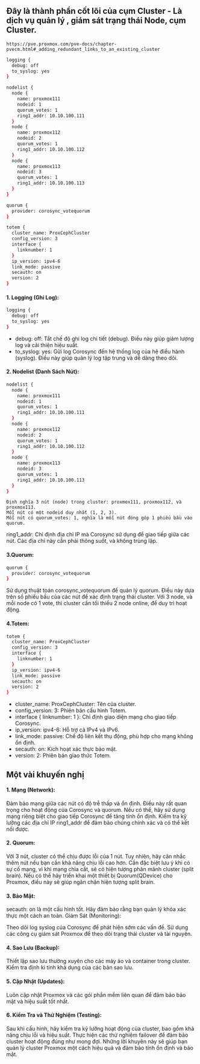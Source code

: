 ## Đây là thành phần cốt lõi của cụm Cluster - Là dịch vụ quản lý , giám sát trạng thái Node, cụm Cluster.

    https://pve.proxmox.com/pve-docs/chapter-pvecm.html#_adding_redundant_links_to_an_existing_cluster

```Bash
logging {
  debug: off
  to_syslog: yes
}

nodelist {
  node {
    name: proxmox111
    nodeid: 1
    quorum_votes: 1
    ring1_addr: 10.10.100.111
  }
  node {
    name: proxmox112
    nodeid: 2
    quorum_votes: 1
    ring1_addr: 10.10.100.112
  }
  node {
    name: proxmox113
    nodeid: 3
    quorum_votes: 1
    ring1_addr: 10.10.100.113
  }
}

quorum {
  provider: corosync_votequorum
}

totem {
  cluster_name: ProxCephCluster
  config_version: 3
  interface {
    linknumber: 1
  }
  ip_version: ipv4-6
  link_mode: passive
  secauth: on
  version: 2
}

```
#### 1. Logging (Ghi Log):
```Bash
logging {
  debug: off
  to_syslog: yes
}
```
  + debug: off: Tắt chế độ ghi log chi tiết (debug). Điều này giúp giảm lượng log và cải thiện hiệu suất.
  + to_syslog: yes: Gửi log Corosync đến hệ thống log của hệ điều hành (syslog). Điều này giúp quản lý log tập trung và dễ dàng theo dõi.

#### 2. Nodelist (Danh Sách Nút):
```Bash
nodelist {
  node {
    name: proxmox111
    nodeid: 1
    quorum_votes: 1
    ring1_addr: 10.10.100.111
  }
  node {
    name: proxmox112
    nodeid: 2
    quorum_votes: 1
    ring1_addr: 10.10.100.112
  }
  node {
    name: proxmox113
    nodeid: 3
    quorum_votes: 1
    ring1_addr: 10.10.100.113
  }
}
```
    Định nghĩa 3 nút (node) trong cluster: proxmox111, proxmox112, và proxmox113.
    Mỗi nút có một nodeid duy nhất (1, 2, 3).
    Mỗi nút có quorum_votes: 1, nghĩa là mỗi nút đóng góp 1 phiếu bầu vào quorum.
ring1_addr: Chỉ định địa chỉ IP mà Corosync sử dụng để giao tiếp giữa các nút. Các địa chỉ này cần phải thông suốt, và không trùng lặp.

#### 3.Quorum:
```Bash
quorum {
  provider: corosync_votequorum
}
```
Sử dụng thuật toán corosync_votequorum để quản lý quorum. Điều này dựa trên số phiếu bầu của các nút để xác định trạng thái cluster.
Với 3 node, và mỗi node có 1 vote, thì cluster cần tối thiểu 2 node online, để duy trì hoạt động.

#### 4.Totem:
```Bash
totem {
  cluster_name: ProxCephCluster
  config_version: 3
  interface {
    linknumber: 1
  }
  ip_version: ipv4-6
  link_mode: passive
  secauth: on
  version: 2
}
```
  + cluster_name: ProxCephCluster: Tên của cluster.
  + config_version: 3: Phiên bản cấu hình Totem.
  + interface { linknumber: 1 }: Chỉ định giao diện mạng cho giao tiếp Corosync.
  + ip_version: ipv4-6: Hỗ trợ cả IPv4 và IPv6.
  + link_mode: passive: Chế độ liên kết thụ động, phù hợp cho mạng không ổn định.
  + secauth: on: Kích hoạt xác thực bảo mật.
  + version: 2: Phiên bản giao thức Totem.

## Một vài khuyến nghị

#### 1. Mạng (Network):

Đảm bảo mạng giữa các nút có độ trễ thấp và ổn định. Điều này rất quan trọng cho hoạt động của Corosync và quorum.
Nếu có thể, hãy sử dụng mạng riêng biệt cho giao tiếp Corosync để tăng tính ổn định.
Kiểm tra kỹ lưỡng các địa chỉ IP ring1_addr để đảm bảo chúng chính xác và có thể kết nối được.

#### 2. Quorum:

Với 3 nút, cluster có thể chịu được lỗi của 1 nút. Tuy nhiên, hãy cân nhắc thêm nút nếu bạn cần khả năng chịu lỗi cao hơn.
Cần đặc biệt lưu ý khi có sự cố mạng, vì khi mạng chia cắt, sẽ có hiện tượng phân mảnh cluster (split brain).
Nếu có thể hãy triển khai một thiết bị Quorum(QDevice) cho Proxmox, điều này sẽ giúp ngăn chặn hiện tượng split brain.

#### 3. Bảo Mật:

secauth: on là một cấu hình tốt. Hãy đảm bảo rằng bạn quản lý khóa xác thực một cách an toàn.
Giám Sát (Monitoring):

Theo dõi log syslog của Corosync để phát hiện sớm các vấn đề.
Sử dụng các công cụ giám sát Proxmox để theo dõi trạng thái cluster và tài nguyên.

#### 4. Sao Lưu (Backup):

Thiết lập sao lưu thường xuyên cho các máy ảo và container trong cluster.
Kiểm tra định kì tính khả dụng của các bản sao lưu.

#### 5. Cập Nhật (Updates):

Luôn cập nhật Proxmox và các gói phần mềm liên quan để đảm bảo bảo mật và hiệu suất tốt nhất.

#### 6. Kiểm Tra và Thử Nghiệm (Testing):

Sau khi cấu hình, hãy kiểm tra kỹ lưỡng hoạt động của cluster, bao gồm khả năng chịu lỗi và hiệu suất.
Thực hiện các thử nghiệm failover để đảm bảo cluster hoạt động đúng như mong đợi.
Những lời khuyên này sẽ giúp bạn quản lý cluster Proxmox một cách hiệu quả và đảm bảo tính ổn định và bảo mật.